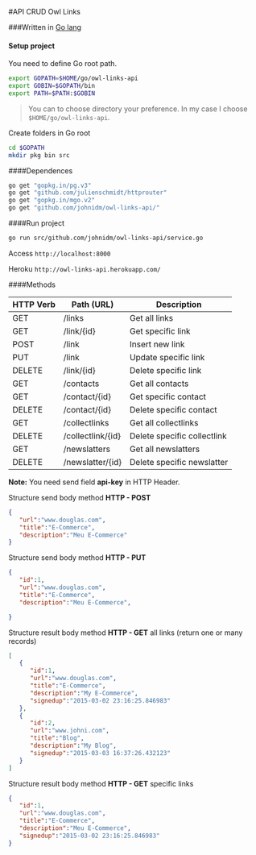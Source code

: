 #API CRUD Owl Links

###Written in [Go lang](https://golang.org/)

#### Setup project

You need to define Go root path.
```bash
export GOPATH=$HOME/go/owl-links-api
export GOBIN=$GOPATH/bin
export PATH=$PATH:$GOBIN
```
> You can to choose directory your preference. In my case I choose `$HOME/go/owl-links-api`.

Create folders in Go root
```bash
cd $GOPATH
mkdir pkg bin src
```

####Dependences

```bash
go get "gopkg.in/pg.v3"
go get "github.com/julienschmidt/httprouter"
go get "gopkg.in/mgo.v2"
go get "github.com/johnidm/owl-links-api/"
```

####Run project
```bash
go run src/github.com/johnidm/owl-links-api/service.go
```

Access `http://localhost:8000`

Heroku `http://owl-links-api.herokuapp.com/`

####Methods

| HTTP Verb | Path (URL)| Description
|-----------|----------------------|----------------------------|
| GET       | /links               | Get all links              |
| GET       | /link/{id}           | Get specific link          |
| POST      | /link                | Insert new link            |
| PUT       | /link                | Update specific link       |
| DELETE    | /link/{id}           | Delete specific link       |
| GET       | /contacts            | Get all contacts           |
| GET       | /contact/{id}        | Get specific contact       |
| DELETE    | /contact/{id}        | Delete specific contact    |
| GET       | /collectlinks        | Get all collectlinks       |
| DELETE    | /collectlink/{id}    | Delete specific collectlink|
| GET       | /newslatters         | Get all newslatters        |
| DELETE    | /newslatter/{id}     | Delete specific newslatter |

**Note:** You need send field **api-key** in HTTP Header.

Structure send body method **HTTP - POST**
```json
{  
   "url":"www.douglas.com",
   "title":"E-Commerce",
   "description":"Meu E-Commerce"
}
```
Structure send body method **HTTP - PUT**
```json
{  
   "id":1,
   "url":"www.douglas.com",
   "title":"E-Commerce",
   "description":"Meu E-Commerce",

}
```

Structure result body method **HTTP - GET** all links (return one or many records)
```json
[  
   {  
      "id":1,
      "url":"www.douglas.com",
      "title":"E-Commerce",
      "description":"My E-Commerce",
      "signedup":"2015-03-02 23:16:25.846983"
   },
   {  
      "id":2,
      "url":"www.johni.com",
      "title":"Blog",
      "description":"My Blog",
      "signedup":"2015-03-03 16:37:26.432123"
   }
]
```

Structure result body method **HTTP - GET** specific links

```json
{  
   "id":1,
   "url":"www.douglas.com",
   "title":"E-Commerce",
   "description":"Meu E-Commerce",
   "signedup":"2015-03-02 23:16:25.846983"
}
```





